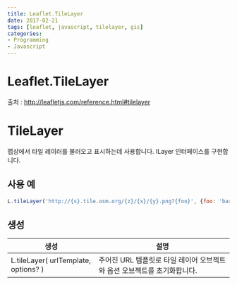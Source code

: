 ```yaml
---
title: Leaflet.TileLayer
date: 2017-02-21
tags: [leaflet, javascript, tilelayer, gis]
categories:
- Programming
- Javascript
---
```


# Leaflet.TileLayer

출처 : http://leafletjs.com/reference.html#tilelayer

# TileLayer

맵상에서 타일 레이러를 불러오고 표시하는데 사용합니다. ILayer 인터페이스를 구현합니다.

## 사용 예

```javascript
L.tileLayer('http://{s}.tile.osm.org/{z}/{x}/{y}.png?{foo}', {foo: 'bar'}).addTo(map);
```

## 생성

| 생성 | 설명 |
| -- | -- |
| L.tileLayer( <String> urlTemplate, <TileLayer options> options? ) | 주어진 URL 템플릿로 타일 레이어 오브젝트와 옵션 오브젝트를 초기화합니다.  |
